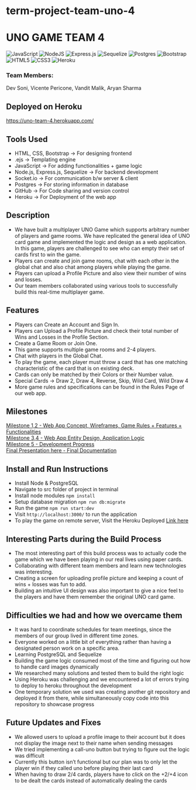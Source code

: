 # term-project-team-uno-4

# UNO GAME TEAM 4
![JavaScript](https://img.shields.io/badge/javascript-%23323330.svg?style=for-the-badge&logo=javascript&logoColor=%23F7DF1E)
![NodeJS](https://img.shields.io/badge/node.js-6DA55F?style=for-the-badge&logo=node.js&logoColor=white)
![Express.js](https://img.shields.io/badge/express.js-%23404d59.svg?style=for-the-badge&logo=express&logoColor=%2361DAFB)
![Sequelize](https://img.shields.io/badge/Sequelize-52B0E7?style=for-the-badge&logo=Sequelize&logoColor=white)
![Postgres](https://img.shields.io/badge/postgres-%23316192.svg?style=for-the-badge&logo=postgresql&logoColor=white)
![Bootstrap](https://img.shields.io/badge/bootstrap-%23563D7C.svg?style=for-the-badge&logo=bootstrap&logoColor=white)
![HTML5](https://img.shields.io/badge/html5-%23E34F26.svg?style=for-the-badge&logo=html5&logoColor=white)
![CSS3](https://img.shields.io/badge/css3-%231572B6.svg?style=for-the-badge&logo=css3&logoColor=white)
![Heroku](https://img.shields.io/badge/heroku-%23430098.svg?style=for-the-badge&logo=heroku&logoColor=white)

### Team Members: 
Dev Soni, Vicente Pericone, Vandit Malik, Aryan Sharma

## Deployed on Heroku
https://uno-team-4.herokuapp.com/

## Tools Used

* HTML, CSS, Bootstrap → For designing frontend
* .ejs → Templating engine
* JavaScript → For adding functionalities + game logic
* Node.js, Express.js, Sequelize → For backend development
* Socket.io → For communication b/w server & client
* Postgres → For storing information in database
* GitHub → For Code sharing and version control
* Heroku → For Deployment of the web app
 
## Description

* We have built a multiplayer UNO Game which supports arbitrary number of players and game rooms. We have replicated the general idea of UNO card game and implemented the logic and design as a web application. In this game, players are challenged to see who can empty their set of cards first to win the game.
* Players can create and join game rooms, chat with each other in the global chat and also chat among players while playing the game. 
* Players can upload a Profile Picture and also view their number of wins and losses.
* Our team members collaborated using various tools to successfully build this real-time multiplayer game.

## Features

* Players can Create an Account and Sign In.
* Players can Upload a Profile Picture and check their total number of Wins and Losses in the Profile Section.
* Create a Game Room or Join One. 
* This game supports multiple game rooms and 2-4 players.
* Chat with players in the Global Chat.
* To play the game, each player must throw a card that has one matching characteristic of the card that is on existing deck. 
* Cards can only be matched by their Colors or their Number value.
* Special Cards → Draw 2, Draw 4, Reverse, Skip, Wild Card, Wild Draw 4
* More game rules and specifications can be found in the Rules Page of our web app.

## Milestones
[Milestone 1,2 - Web App Concept, Wireframes, Game Rules + Features + Functionalities](/Milestones/Milestone%201%2C%202.pdf)\
[Milestone 3,4 - Web App Entity Design, Application Logic](/Milestones/Milestone%203%2C%204.pdf)\
[Milestone 5 - Development Progress](/Milestones/Milestone%205.pdf)\
[Final Presentation here - Final Documentation](/Milestones/Final%20Presentation.pdf)

## Install and Run Instructions

* Install Node & PostgreSQL
* Navigate to src folder of project in terminal
* Install node modules ```npm install```
* Setup database migration ```npm run db:migrate```
* Run the game ```npm run start:dev```
* Visit ```http://localhost:3000/``` to run the application
* To play the game on remote server, Visit the Heroku Deployed [Link here](https://uno-team-4.herokuapp.com/)

## Interesting Parts during the Build Process

* The most interesting part of this build process was to actually code the game which we have been playing in our real lives using paper cards.
* Collaborating with different team members and learn new technologies was interesting.
* Creating a screen for uploading profile picture and keeping a count of wins + losses was fun to add.
* Building an intuitive UI design was also important to give a nice feel to the players and have them remember the original UNO card game.

## Difficulties we had and how we overcame them

* It was hard to coordinate schedules for team meetings, since the members of our group lived in different time zones.
* Everyone worked on a little bit of everything rather than having a designated person work on a specific area.
* Learning PostgreSQL and Sequelize
* Building the game logic consumed most of the time and figuring out how to handle card images dynamically
* We researched many solutions and tested them to build the right logic
* Using Heroku was challenging and we encountered a lot of errors trying to deploy to heroku throughout the development
* One temporary solution we used was creating another git repository and deployed it from there, while simultaneously copy code into this repository to showcase progress

## Future Updates and Fixes

* We allowed users to upload a profile image to their account but it does not display the image next to their name when sending messages
* We tried implementing a call-uno button but trying to figure out the logic was difficult 	
* Currently this button isn’t functional but our plan was to only let the player win if they called uno before playing their last card
* When having to draw 2/4 cards, players have to click on the +2/+4 icon to be dealt the cards instead of automatically dealing the cards

